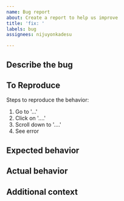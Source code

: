 ```yaml
---
name: Bug report
about: Create a report to help us improve
title: 'fix: '
labels: bug
assignees: nijuyonkadesu

---
```


## Describe the bug
<!-- A clear and concise description of what the bug is. -->

## To Reproduce
Steps to reproduce the behavior:
1. Go to '...'
2. Click on '....'
3. Scroll down to '....'
4. See error

## Expected behavior
<!-- A clear and concise description of what you expected to happen. -->

## Actual behavior
<!-- A clear and concise description of what you expected to happen. -->

## Additional context
<!-- Add any other context about the problem here -->
